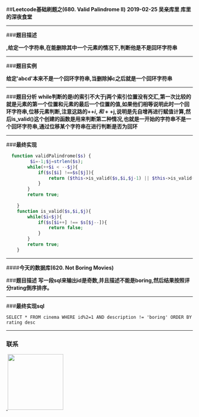 
##**Leetcode基础刷题之(680. Valid Palindrome II)**
**2019-02-25 吴亲库里 库里的深夜食堂**
****

###**题目描述**

**,给定一个字符串,在能删除其中一个元素的情况下,判断他是不是回环字符串**
****

###**题目实例**

**给定'abcd'本来不是一个回环字符串,当删除掉c之后就是一个回环字符串**
****

###**题目分析**
**while判断的是i的索引不大于j两个索引位置没有交汇,第一次比较的就是元素的第一个位置和元素的最后一个位置的值,如果他们相等说明此时一个回环字符串,位移元素判断,注意这路的++$i,和++$j,说明是先自增再进行赋值计算,然后is_valid()这个创建的函数是用来判断第二种情况,也就是一开始的字符串不是一个回环字符串,通过位移某个字符串在进行判断是否为回环**
****
###**最终实现**
```php
  function validPalindrome($s) {
         $i=-1;$j=strlen($s);
        while(++$i < --$j){
            if($s[$i] !==$s[$j]){
                return ($this->is_valid($s,$i,$j-1) || $this->is_valid($s,$i+1,$j));
            }
        }
        return true;
       
    }
    function is_valid($s,$i,$j){
        while($i<$j){
            if($s[$i++] !== $s[$j--]){
                return false;
            }
        }
        return true;
    }
```
  ****
  
####**今天的数据库(620. Not Boring Movies)**


###**题目描述**
**写一段sql来输出id是奇数,并且描述不能是boring,然后结果按照评分rating倒序排序。**
****
###**最终实现sql**
```mysql
SELECT * FROM cinema WHERE id%2=1 AND description != 'boring' ORDER BY rating desc
```
****
### 联系
<a href="https://github.com/wuqinqiang/">
​    <img src="https://github.com/wuqinqiang/Lettcode-php/blob/master/qrcode_for_gh_c194f9d4cdb1_430.jpg" width="150px" height="150px">
</a> 